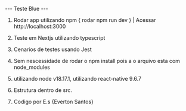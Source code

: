 --- Teste Blue ---

1. Rodar app utilizando npm { rodar npm run dev } | Acessar http://localhost:3000 

2. Teste em Nextjs utilizando typescript 

3. Cenarios de testes usando Jest

4. Sem nescessidade de rodar o npm install pois a o arquivo esta com node_modules

5. utilizando node v18.17.1, utilizando react-native 9.6.7

6. Estrutura dentro de src. 

7. Codigo por E.s {Everton Santos}


